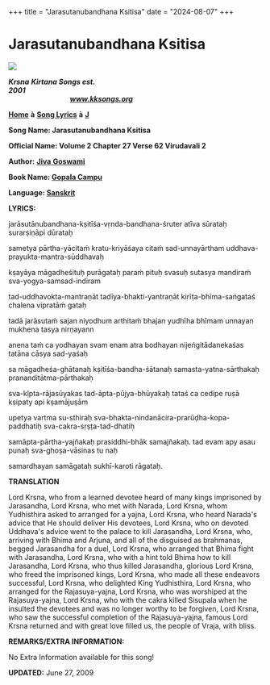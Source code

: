 +++
title = "Jarasutanubandhana Ksitisa"
date = "2024-08-07"
+++

# Jarasutanubandhana Ksitisa
**![](http://kksongs.org/image_files/image002.jpg)**

**_Krsna_** **_Kirtana Songs est. 2001_**                                                                                                                                                      **_www.kksongs.org_**

**[Home](http://kksongs.org/)** **à** **[Song Lyrics](http://kksongs.org/lyrics.html)** **à** **[J](http://kksongs.org/songs/song_j.html)**

**Song Name: Jarasutanubandhana Ksitisa**

**Official Name: Volume 2 Chapter 27 Verse 62 Virudavali 2**

**Author:** [**Jiva** **Goswami**](http://kksongs.org/authors/list/jivagoswami.html)

**Book Name: [Gopala Campu](http://kksongs.org/authors/gopalacampu.html)**

**Language: [Sanskrit](http://kksongs.org/language/list/sanskrit.html)**

**LYRICS:**

jarāsutānubandhana-kṣitīśa-vṛnda-bandhana-śruter atīva sūrataḥ surarṣiṇāpi dūrataḥ

sametya pārtha-yācitaḿ kratu-kriyāśaya citaḿ sad-unnayārtham uddhava-prayukta-mantra-sūddhavaḥ

kṣayāya māgadheśituḥ purāgataḥ paraḿ pituḥ svasuḥ sutasya mandiraḿ sva-yogya-samsad-indiram

tad-uddhavokta-mantraṇāt tadīya-bhakti-yantraṇāt kirīṭa-bhīma-sańgataś chalena vipratāḿ gataḥ

tadā jarāsutaḿ sajan niyodhum arthitaḿ bhajan yudhīha bhīmam unnayan mukhena tasya nirṇayann

anena taḿ ca yodhayan svam enam atra bodhayan nijeńgitādanekaśas tatāna cāsya sad-yaśaḥ

sa māgadheśa-ghātanaḥ kṣitīśa-bandha-śātanaḥ samasta-yatna-sārthakaḥ prananditātma-pārthakaḥ

sva-kḷpta-rājasūyakas tad-āpta-pūjya-bhūyakaḥ tataś ca cedipe ruṣā kṣipaty api kṣamājuṣām

upetya vartma su-sthiraḥ sva-bhakta-nindanācira-prarūḍha-kopa-paddhatiḥ sva-cakra-sṛṣṭa-tad-dhatiḥ

samāpta-pārtha-yajñakaḥ prasiddhi-bhāk samajñakaḥ. tad evam apy asau punaḥ sva-ghoṣa-vāsinas tu naḥ

samardhayan samāgataḥ sukhī-karoti rāgataḥ.

**TRANSLATION**

Lord Krsna, who from a learned devotee heard of many kings imprisoned by Jarasandha, Lord Krsna, who met with Narada, Lord Krsna, whom Yudhisthira asked to arranged for a yajna, Lord Krsna, who heard Narada's advice that He should deliver His devotees, Lord Krsna, who on devoted Uddhava's advice went to the palace to kill Jarasandha, Lord Krsna, who, arriving with Bhima and Arjuna, and all of the disguised as brahmanas, begged Jarasandha for a duel, Lord Krsna, who arranged that Bhima fight with Jarasandha, Lord Krsna, who with a hint told Bhima how to kill Jarasandha, Lord Krsna, who thus killed Jarasandha, glorious Lord Krsna, who freed the imprisoned kings, Lord Krsna, who made all these endeavors successful, Lord Krsna, who delighted King Yudhisthira, Lord Krsna, who arranged for the Rajasuya-yajna, Lord Krsna, who was worshiped at the Rajasuya-yajna, Lord Krsna, who with the cakra killed Sisupala when he insulted the devotees and was no longer worthy to be forgiven, Lord Krsna, who saw the successful completion of the Rajasuya-yajna, famous Lord Krsna returned and with great love filled us, the people of Vraja, with bliss.

**REMARKS/EXTRA INFORMATION:**

No Extra Information available for this song!

**UPDATED:** June 27, 2009